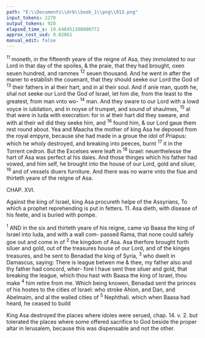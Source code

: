 ```yaml
---
path: "E:\\Documents\\drb\\book_1\\png\\913.png"
input_tokens: 2270
output_tokens: 920
elapsed_time_s: 19.648451300000772
approx_cost_usd: 0.02061
manual_edit: false
---
```

<sup>11</sup> moneth, in the fifteenth yeare of the reigne of Asa, they
immolated to our Lord in that day of the spoiles, & the praie,
that they had brought, oxen seuen hundred, and rammes
<sup>12</sup> seuen thousand. And he went in after the maner to establish
the couenant, that they should seeke our Lord the God of
<sup>13</sup> their fathers in al their hart, and in al their soul. And if anie
man, quoth he, shal not seeke our Lord the God of Israel, let
him die, from the least to the greatest, from man vnto wo-
<sup>14</sup> man. And they sware to our Lord with a lowd voyce in
iubilation, and in noyse of trumpet, and sound of shaulmes,
<sup>15</sup> al that were in Iuda with execration: for in al their hart did
they sweare, and with al their wil did they seeke him, and
<sup>16</sup> found him, & our Lord gaue them rest round about. Yea and
Maacha the mother of king Asa he deposed from the royal
empyre, because she had made in a groue the idol of Priapus:
which he wholy destroyed, and breaking into peeces, burnt
<sup>17</sup> it in the Torrent cedron. But the Excelses were leaft in
<sup>18</sup> Israel: neuerthelesse the hart of Asa was perfect al his daies.
And those thinges which his father had vowed, and him
self, he brought into the house of our Lord, gold and siluer,
<sup>19</sup> and of vessels diuers furniture. And there was no warre
vnto the fiue and thirteth yeare of the reigne of Asa.

CHAP. XVI.

Against the king of Israel, king Asa procureth helpe of the Assyrians, To
which a prophet reprehending is put in fetters. 11. Asa dieth, with
disease of his feete, and is buried with pompe.

<sup>1</sup> AND in the six and thirteth yeare of his reigne, came vp
Baasa the king of Israel into Iuda, and with a wall com-
passed Rama, that none could safely goe out and come in of
<sup>2</sup> the kingdom of Asa. Asa therfore brought forth siluer
and gold, out of the treasures house of our Lord, and of the
kinges treasures, and he sent to Benadad the king of Syria,
<sup>3</sup> who dwelt in Damascus, saying: There is league betwen
me & thee, my father also and thy father had concord, wher-
fore I haue sent thee siluer and gold, that breaking the league,
which thou hast with Baasa the king of Israel, thou make
<sup>4</sup> him retire from me. Which being knowen, Benadad sent
the princes of his hostes to the cities of Israel: who stroke
Ahion, and Dan, and Abelmaim, and al the walled cities of
<sup>5</sup> Nephthali. which when Baasa had heard, he ceased to build

[^1]: King Asa destroyed the places where idoles were serued, chap. 14. v. 2. but tolerated the places where some offered sacrifice to God beside the proper altar in Ierusalem, because this was dispensable and not the other.

<aside>King Asa destroyed the places where idoles were serued, chap. 14. v. 2. but tolerated the places where some offered sacrifice to God beside the proper altar in Ierusalem, because this was dispensable and not the other.</aside>